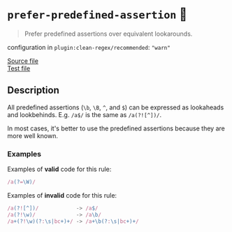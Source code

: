 # `prefer-predefined-assertion` :wrench:

> Prefer predefined assertions over equivalent lookarounds.

configuration in `plugin:clean-regex/recommended`: `"warn"`

<!-- prettier-ignore -->
[Source file](https://github.com/RunDevelopment/eslint-plugin-clean-regex/blob/master/lib/rules/prefer-predefined-assertion.js) <br> [Test file](https://github.com/RunDevelopment/eslint-plugin-clean-regex/blob/master/tests/lib/rules/prefer-predefined-assertion.js)

## Description

All predefined assertions (`\b`, `\B`, `^`, and `$`) can be expressed as
lookaheads and lookbehinds. E.g. `/a$/` is the same as `/a(?![^])/`.

In most cases, it's better to use the predefined assertions because they are
more well known.

### Examples

Examples of **valid** code for this rule:

<!-- prettier-ignore -->
```js
/a(?=\W)/
```

Examples of **invalid** code for this rule:

<!-- prettier-ignore -->
```js
/a(?![^])/            -> /a$/
/a(?!\w)/             -> /a\b/
/a+(?!\w)(?:\s|bc+)+/ -> /a+\b(?:\s|bc+)+/
```
